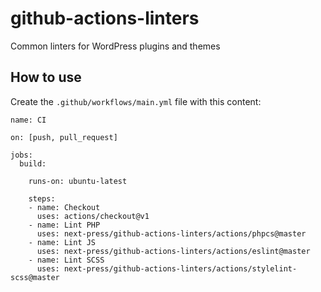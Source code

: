 # github-actions-linters
Common linters for WordPress plugins and themes

## How to use
Create the `.github/workflows/main.yml` file with this content:

```
name: CI

on: [push, pull_request]

jobs:
  build:

    runs-on: ubuntu-latest

    steps:
    - name: Checkout
      uses: actions/checkout@v1
    - name: Lint PHP
      uses: next-press/github-actions-linters/actions/phpcs@master
    - name: Lint JS
      uses: next-press/github-actions-linters/actions/eslint@master
    - name: Lint SCSS
      uses: next-press/github-actions-linters/actions/stylelint-scss@master
```